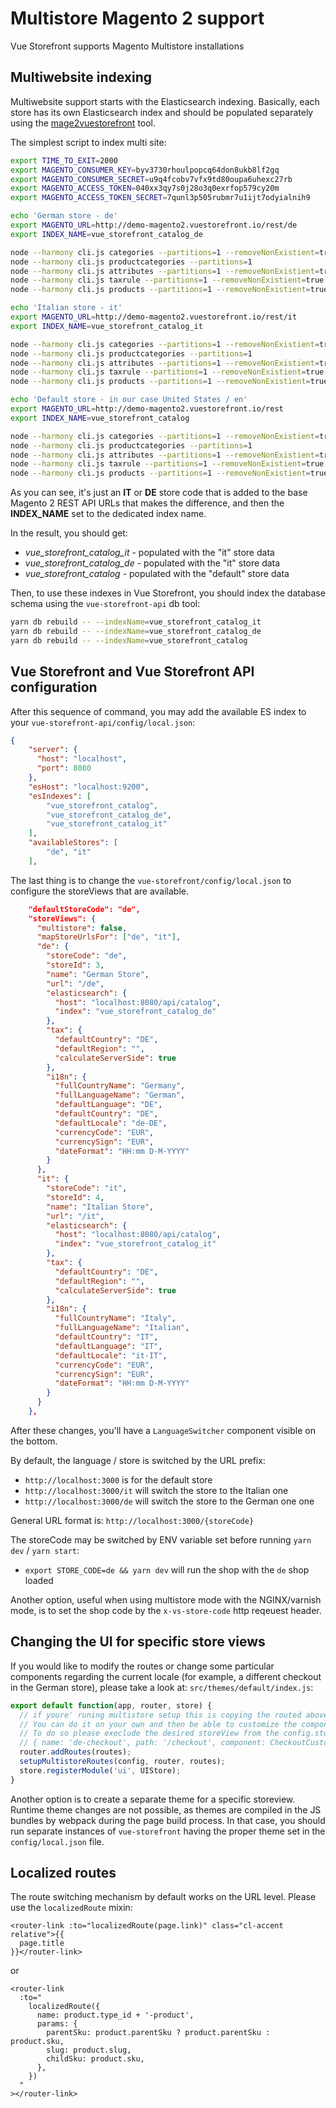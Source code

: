 # Multistore Magento 2 support

Vue Storefront supports Magento Multistore installations

## Multiwebsite indexing

Multiwebsite support starts with the Elasticsearch indexing. Basically, each store has its own Elasticsearch index and should be populated separately using the [mage2vuestorefront](https://github.com/DivanteLtd/mage2vuestorefront) tool.

The simplest script to index multi site:

```bash
export TIME_TO_EXIT=2000
export MAGENTO_CONSUMER_KEY=byv3730rhoulpopcq64don8ukb8lf2gq
export MAGENTO_CONSUMER_SECRET=u9q4fcobv7vfx9td80oupa6uhexc27rb
export MAGENTO_ACCESS_TOKEN=040xx3qy7s0j28o3q0exrfop579cy20m
export MAGENTO_ACCESS_TOKEN_SECRET=7qunl3p505rubmr7u1ijt7odyialnih9

echo 'German store - de'
export MAGENTO_URL=http://demo-magento2.vuestorefront.io/rest/de
export INDEX_NAME=vue_storefront_catalog_de

node --harmony cli.js categories --partitions=1 --removeNonExistient=true
node --harmony cli.js productcategories --partitions=1
node --harmony cli.js attributes --partitions=1 --removeNonExistient=true
node --harmony cli.js taxrule --partitions=1 --removeNonExistient=true
node --harmony cli.js products --partitions=1 --removeNonExistient=true

echo 'Italian store - it'
export MAGENTO_URL=http://demo-magento2.vuestorefront.io/rest/it
export INDEX_NAME=vue_storefront_catalog_it

node --harmony cli.js categories --partitions=1 --removeNonExistient=true
node --harmony cli.js productcategories --partitions=1
node --harmony cli.js attributes --partitions=1 --removeNonExistient=true
node --harmony cli.js taxrule --partitions=1 --removeNonExistient=true
node --harmony cli.js products --partitions=1 --removeNonExistient=true

echo 'Default store - in our case United States / en'
export MAGENTO_URL=http://demo-magento2.vuestorefront.io/rest
export INDEX_NAME=vue_storefront_catalog

node --harmony cli.js categories --partitions=1 --removeNonExistient=true
node --harmony cli.js productcategories --partitions=1
node --harmony cli.js attributes --partitions=1 --removeNonExistient=true
node --harmony cli.js taxrule --partitions=1 --removeNonExistient=true
node --harmony cli.js products --partitions=1 --removeNonExistient=true
```

As you can see, it's just an **IT** or **DE** store code that is added to the base Magento 2 REST API URLs that makes the difference, and then the **INDEX_NAME** set to the dedicated index name.

In the result, you should get:

- _vue_storefront_catalog_it_ - populated with the "it" store data
- _vue_storefront_catalog_de_ - populated with the "it" store data
- _vue_storefront_catalog_ - populated with the "default" store data

Then, to use these indexes in Vue Storefront, you should index the database schema using the `vue-storefront-api` db tool:

```bash
yarn db rebuild -- --indexName=vue_storefront_catalog_it
yarn db rebuild -- --indexName=vue_storefront_catalog_de
yarn db rebuild -- --indexName=vue_storefront_catalog
```

## Vue Storefront and Vue Storefront API configuration

After this sequence of command, you may add the available ES index to your `vue-storefront-api/config/local.json`:

```json
{
    "server": {
      "host": "localhost",
      "port": 8080
    },
	"esHost": "localhost:9200",
	"esIndexes": [
		"vue_storefront_catalog",
		"vue_storefront_catalog_de",
		"vue_storefront_catalog_it"
	],
	"availableStores": [
		"de", "it"
	],

```

The last thing is to change the `vue-storefront/config/local.json` to configure the storeViews that are available.

```json
    "defaultStoreCode": "de",
    "storeViews": {
      "multistore": false,
      "mapStoreUrlsFor": ["de", "it"],
      "de": {
        "storeCode": "de",
        "storeId": 3,
        "name": "German Store",
        "url": "/de",
        "elasticsearch": {
          "host": "localhost:8080/api/catalog",
          "index": "vue_storefront_catalog_de"
        },
        "tax": {
          "defaultCountry": "DE",
          "defaultRegion": "",
          "calculateServerSide": true
        },
        "i18n": {
          "fullCountryName": "Germany",
          "fullLanguageName": "German",
          "defaultLanguage": "DE",
          "defaultCountry": "DE",
          "defaultLocale": "de-DE",
          "currencyCode": "EUR",
          "currencySign": "EUR",
          "dateFormat": "HH:mm D-M-YYYY"
        }
      },
      "it": {
        "storeCode": "it",
        "storeId": 4,
        "name": "Italian Store",
        "url": "/it",
        "elasticsearch": {
          "host": "localhost:8080/api/catalog",
          "index": "vue_storefront_catalog_it"
        },
        "tax": {
          "defaultCountry": "DE",
          "defaultRegion": "",
          "calculateServerSide": true
        },
        "i18n": {
          "fullCountryName": "Italy",
          "fullLanguageName": "Italian",
          "defaultCountry": "IT",
          "defaultLanguage": "IT",
          "defaultLocale": "it-IT",
          "currencyCode": "EUR",
          "currencySign": "EUR",
          "dateFormat": "HH:mm D-M-YYYY"
        }
      }
    },
```

After these changes, you'll have a `LanguageSwitcher` component visible on the bottom.

By default, the language / store is switched by the URL prefix:

- `http://localhost:3000` is for the default store
- `http://localhost:3000/it` will switch the store to the Italian one
- `http://localhost:3000/de` will switch the store to the German one one

General URL format is:
`http://localhost:3000/{storeCode}`

The storeCode may be switched by ENV variable set before running `yarn dev` / `yarn start`:

- `export STORE_CODE=de && yarn dev` will run the shop with the `de` shop loaded

Another option, useful when using multistore mode with the NGINX/varnish mode, is to set the shop code by the `x-vs-store-code` http reqeuest header.

## Changing the UI for specific store views

If you would like to modify the routes or change some particular components regarding the current locale (for example, a different checkout in the German store), please take a look at: `src/themes/default/index.js`:

```js
export default function(app, router, store) {
  // if youre' runing multistore setup this is copying the routed above adding the 'storeCode' prefix to the URLs and the names of the routes
  // You can do it on your own and then be able to customize the components used for example for German storeView checkout
  // To do so please execlude the desired storeView from the config.storeViews.mapStoreUrlsFor and map the URLs by Your own like:
  // { name: 'de-checkout', path: '/checkout', component: CheckoutCustomized },
  router.addRoutes(routes);
  setupMultistoreRoutes(config, router, routes);
  store.registerModule('ui', UIStore);
}
```

Another option is to create a separate theme for a specific storeview. Runtime theme changes are not possible, as themes are compiled in the JS bundles by webpack during the page build process. In that case, you should run separate instances of `vue-storefront` having the proper theme set in the `config/local.json` file.

## Localized routes

The route switching mechanism by default works on the URL level. Please use the `localizedRoute` mixin:

```vue
<router-link :to="localizedRoute(page.link)" class="cl-accent relative">{{
  page.title
}}</router-link>
```

or

```vue
<router-link
  :to="
    localizedRoute({
      name: product.type_id + '-product',
      params: {
        parentSku: product.parentSku ? product.parentSku : product.sku,
        slug: product.slug,
        childSku: product.sku,
      },
    })
  "
></router-link>
```
